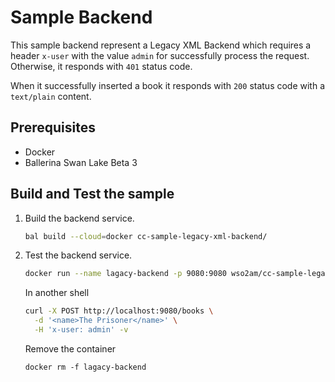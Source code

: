 # Sample Backend

This sample backend represent a Legacy XML Backend which requires a header `x-user` with the value `admin` for
successfully process the request. Otherwise, it responds with `401` status code.

When it successfully inserted a book it responds with `200` status code with a `text/plain` content. 

## Prerequisites
- Docker
- Ballerina Swan Lake Beta 3

## Build and Test the sample

1. Build the backend service.
    ```sh
    bal build --cloud=docker cc-sample-legacy-xml-backend/
    ```

2. Test the backend service.
   ```sh
   docker run --name lagacy-backend -p 9080:9080 wso2am/cc-sample-legacy-xml-backend:v1.0.0
   ```
   
   In another shell
    ```sh
    curl -X POST http://localhost:9080/books \
      -d '<name>The Prisoner</name>' \
      -H 'x-user: admin' -v
    ```
   
   Remove the container
   ```shell
   docker rm -f lagacy-backend
   ```

